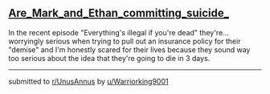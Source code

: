 ## [Are_Mark_and_Ethan_committing_suicide_](https://www.reddit.com/r/UnusAnnus/comments/jrtwm9/are_mark_and_ethan_committing_suicide/)
In the recent episode "Everything's illegal if you're dead" they're... worryingly serious when trying to pull out an insurance policy for their "demise" and I'm honestly scared for their lives because they sound way too serious about the idea that they're going to die in 3 days.

---

submitted to [r/UnusAnnus](https://www.reddit.com/r/UnusAnnus) by [u/Warriorking9001](https://www.reddit.com/user/Warriorking9001)
